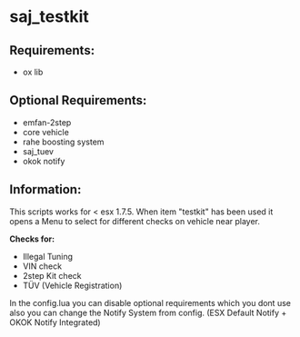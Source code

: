 # saj_testkit

## Requirements:
 - ox lib

## Optional Requirements:
 - emfan-2step
 - core vehicle
 - rahe boosting system
 - saj_tuev
 - okok notify

## Information:
This scripts works for < esx 1.7.5. When item "testkit" has been used it opens a Menu to select for different checks on vehicle near player.

__Checks for:__
- Illegal Tuning
- VIN check
- 2step Kit check
- TÜV (Vehicle Registration)

In the config.lua you can disable optional requirements which you dont use also you can change the Notify System from config. (ESX Default Notify + OKOK Notify Integrated)
